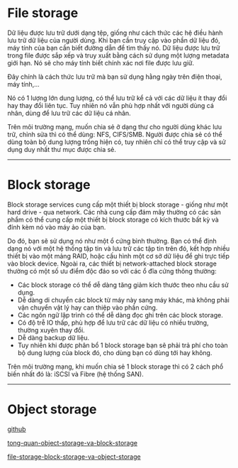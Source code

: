 # File storage 

Dữ liệu được lưu trữ dưới dạng tệp, giống như cách thức các hệ điều hành lưu trữ dữ liệu của người dùng. Khi bạn cần truy cập vào phần dữ liệu đó, máy tính của bạn cần biết đường dẫn để tìm thấy nó. Dữ liệu được lưu trữ trong file được sắp xếp và truy xuất bằng cách sử dụng một lượng metadata giới hạn. Nó sẽ cho máy tính biết chính xác nơi file được lưu giữ.

Đây chính là cách thức lưu trữ mà bạn sử dụng hằng ngày trên điện thoại, máy tính,...

Nó có 1 lượng lớn dung lượng, có thể lưu trữ kể cả với các dữ liệu ít thay đổi hay thay đổi liên tục. Tuy nhiên nó vẫn phù hợp nhất với người dùng cá nhân, dùng để lưu trữ các dữ liệu cá nhân.

Trên môi trường mạng, muốn chia sẻ ở dạng thư cho người dùng khác lưu trữ, chỉnh sửa thì có thể dùng: NFS, CIFS/SMB. Người được chia sẻ có thể dùng toàn bộ dung lượng trống hiện có, tuy nhiên chỉ có thể truy cập và sử dụng duy nhất thư mục được chia sẻ.

___

# Block storage

Block storage services cung cấp một thiết bị block storage - giống như một hard drive - qua network. Các nhà cung cấp đám mây thường có các sản phẩm có thể cung cấp một thiết bị block storage có kích thước bất kỳ và đính kèm nó vào máy ảo của bạn.

Do đó, bạn sẽ sử dụng nó như một ổ cứng bình thường. Bạn có thể định dạng nó với một hệ thống tập tin và lưu trữ các tập tin trên đó, kết hợp nhiều thiết bị vào một mảng RAID, hoặc cấu hình một cơ sở dữ liệu để ghi trực tiếp vào block device. Ngoài ra, các thiết bị network-attached block storage thường có một số ưu điểm độc đáo so với các ổ đĩa cứng thông thường:

 - Các block storage có thể dễ dàng tăng giảm kích thước theo nhu cầu sử dụng.
 - Dễ dàng di chuyển các block từ máy này sang máy khác, mà không phải vận chuyển vật lý hay can thiệp vào phần cứng.
 - Các ngôn ngữ lập trình có thể dễ dàng đọc ghi trên các block storage.
 - Có độ trễ IO thấp, phù hợp để lưu trữ các dữ liệu có nhiều trường, thường xuyên thay đổi.
 - Dễ dàng backup dữ liệu.
 - Tuy nhiên khi được phân bổ 1 block storage bạn sẽ phải trả phí cho toàn bộ dung lượng của block đó, cho dùng bạn có dùng tới hay không.

Trên môi trường mạng, khi muốn chia sẻ 1 block storage thì có 2 cách phổ biến nhất đó là: iSCSI và Fibre (hệ thống SAN).

___

# Object storage




[github](https://github.com/meditechopen/meditech-thuctap/blob/master/Songle/Storage/Object%20Storage%20vs%20Block%20Storage.md)

[tong-quan-object-storage-va-block-storage](https://bizflycloud.vn/tin-tuc/tong-quan-object-storage-va-block-storage-la-gi-20180929092519105.htm)

[file-storage-block-storage-va-object-storage](https://vietnix.vn/file-storage-block-storage-va-object-storage-la-gi/)



